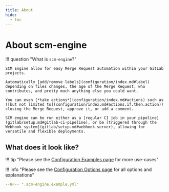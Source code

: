 ```yaml
---
title: About
hide:
  - toc
---
```

# About scm-engine

!!! question "What is `scm-engine`?"

    SCM Engine allow for easy Merge Request automation within your GitLab projects.

    Automatically [add/remove labels](configuration/index.md#label) depending on files changes, the age of the Merge Request, who contributes, and pretty much anything else you could want.

    You can even [*take actions*](configuration/index.md#actions) such as ([but not limited to](configuration/index.md#actions.if.then.action)) closing the Merge Request, approve it, or add a comment.

    SCM engine can be run either as a [regular CI job in your pipeline](gitlab/setup.md#gitlab-ci-pipeline), or be [triggered through the Webhook system](gitlab/setup.md#webhook-server), allowing for versatile and flexible deployments.

## What does it look like?

!!! tip "Please see the [Configuration Examples page](configuration/examples.md) for more use-cases"

!!! info "Please see the [Configuration Options page](configuration/index.md) for all options and explanations"

```yaml
--8<-- ".scm-engine.example.yml"
```

